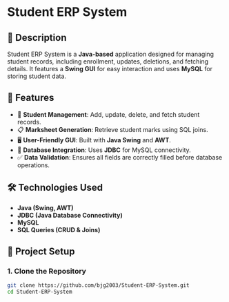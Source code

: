 # Student ERP System

## 📌 Description
Student ERP System is a **Java-based** application designed for managing student records, including enrollment, updates, deletions, and fetching details. It features a **Swing GUI** for easy interaction and uses **MySQL** for storing student data.

## 🚀 Features
- 📌 **Student Management**: Add, update, delete, and fetch student records.
- 📋 **Marksheet Generation**: Retrieve student marks using SQL joins.
- 🖥 **User-Friendly GUI**: Built with **Java Swing** and **AWT**.
- 🔗 **Database Integration**: Uses **JDBC** for MySQL connectivity.
- ✅ **Data Validation**: Ensures all fields are correctly filled before database operations.

## 🛠 Technologies Used
- **Java (Swing, AWT)**
- **JDBC (Java Database Connectivity)**
- **MySQL**
- **SQL Queries (CRUD & Joins)**

## 📂 Project Setup
### **1. Clone the Repository**
```sh
git clone https://github.com/bjg2003/Student-ERP-System.git
cd Student-ERP-System

